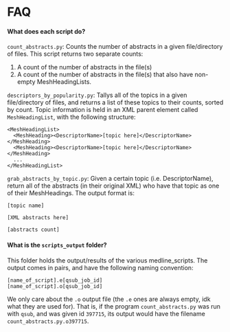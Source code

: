# FAQ

#### What does each script do?

`count_abstracts.py`:  Counts the number of abstracts in a given file/directory of files.  This script returns two separate counts: 

1. A count of the number of abstracts in the file(s)
2. A count of the number of abstracts in the file(s) that also have non-empty MeshHeadingLists.

`descriptors_by_popularity.py`: Tallys all of the topics in a given file/directory of files, and returns a list of these topics to their counts, sorted by count.  Topic information is held in an XML parent element called `MeshHeadingList`, with the following structure:

```
<MeshHeadingList>
  <MeshHeading><DescriptorName>[topic here]</DescriptorName></MeshHeading>
  <MeshHeading><DescriptorName>[topic here]</DescriptorName></MeshHeading>
  ...
</MeshHeadingList>
```

`grab_abstracts_by_topic.py`: Given a certain topic (i.e. DescriptorName), return all of the abstracts (in their original XML) who have that topic as one of their MeshHeadings.  The output format is:

```
[topic name]

[XML abstracts here]

[abstracts count]
```

#### What is the `scripts_output` folder?

This folder holds the output/results of the various medline_scripts.  The output comes in pairs, and have the following naming convention:

```
[name_of_script].e[qsub_job_id]
[name_of_script].o[qsub_job_id]
```

We only care about the `.o` output file (the `.e` ones are always empty, idk what they are used for).  That is, if the program `count_abstracts.py` was run with `qsub`, and was given id `397715`, its output would have the filename `count_abstracts.py.o397715`.
